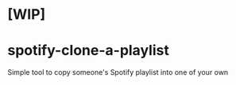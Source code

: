#  [WIP]

# spotify-clone-a-playlist
Simple tool to copy someone's Spotify playlist into one of your own
